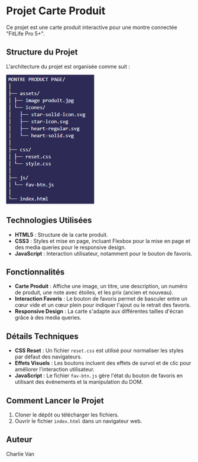 # Projet Carte Produit

Ce projet est une carte produit interactive pour une montre connectée "FitLife Pro 5+".

## Structure du Projet

L'architecture du projet est organisée comme suit :

![Architecture](./Architecture.png)

## Technologies Utilisées

- **HTML5** : Structure de la carte produit.
- **CSS3** : Styles et mise en page, incluant Flexbox pour la mise en page et des media queries pour le responsive design.
- **JavaScript** : Interaction utilisateur, notamment pour le bouton de favoris.


## Fonctionnalités

- **Carte Produit** : Affiche une image, un titre, une description, un numéro de produit, une note avec étoiles, et les prix (ancien et nouveau).
- **Interaction Favoris** : Le bouton de favoris permet de basculer entre un cœur vide et un cœur plein pour indiquer l'ajout ou le retrait des favoris.
- **Responsive Design** : La carte s'adapte aux différentes tailles d'écran grâce à des media queries.

## Détails Techniques

- **CSS Reset** : Un fichier `reset.css` est utilisé pour normaliser les styles par défaut des navigateurs.
- **Effets Visuels** : Les boutons incluent des effets de survol et de clic pour améliorer l'interaction utilisateur.
- **JavaScript** : Le fichier `fav-btn.js` gère l'état du bouton de favoris en utilisant des événements et la manipulation du DOM.

## Comment Lancer le Projet

1. Cloner le dépôt ou télécharger les fichiers.
2. Ouvrir le fichier `index.html` dans un navigateur web.

## Auteur

Charlie Van